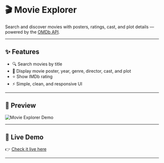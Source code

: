 # 🎬 Movie Explorer  

Search and discover movies with posters, ratings, cast, and plot details — powered by the [OMDb API](https://www.omdbapi.com/).  

---

## ✨ Features  
- 🔍 Search movies by title  
- 📸 Display movie poster, year, genre, director, cast, and plot  
- ⭐ Show IMDb rating  
- ⚡ Simple, clean, and responsive UI  

---

## 📸 Preview
![Movie Explorer Demo](https://github.com/aishi1528/Movie-Explorer/blob/main/Demo.gif)

---

## 🚀 Live Demo  
👉 [Check it live here](https://aishi1528.github.io/Movie-Explorer/)  

---



